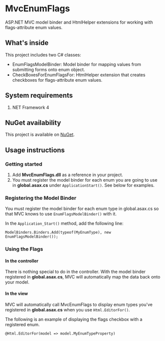 # MvcEnumFlags
ASP.NET MVC model binder and HtmlHelper extensions for working with flags-attribute enum values.

## What's inside
This project includes two C# classes:
- EnumFlagsModelBinder: Model binder for mapping values from submitting forms onto enum object.
- CheckBoxesForEnumFlagsFor: HtmlHelper extension that creates checkboxes for flags-attribute enum values.

## System requirements
1. NET Framework 4

## NuGet availability
This project is available on [NuGet](https://www.nuget.org/packages/MvcEnumFlags/).

## Usage instructions
### Getting started
1. Add **MvcEnumFlags.dll** as a reference in your project.
2. You must register the model binder for each enum you are going to use in **global.asax.cs** under `ApplicationStart()`.  See below for examples.

### Registering the Model Binder

You must register the model binder for each enum type in global.asax.cs so that MVC knows to use `EnumFlagsModelBinder()` with it.

In the `Application_Start()` method, add the following line:
```
ModelBinders.Binders.Add(typeof(MyEnumType), new EnumFlagsModelBinder());
```

### Using the Flags

#### In the controller

There is nothing special to do in the controller.  With the model binder registered in **global.asax.cs**, MVC will automatically map the data back onto your model.

#### In the view

MVC will automatically call MvcEnumFlags to display enum types you've registered in **global.asax.cs** when you use `Html.EditorFor()`.

The following is an example of displaying the flags checkbox with a registered enum.
```
@Html.EditorFor(model => model.MyEnumTypeProperty)
```
